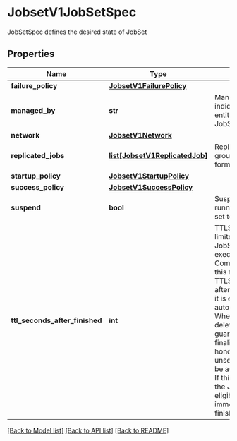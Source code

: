 # JobsetV1JobSetSpec

JobSetSpec defines the desired state of JobSet
## Properties
Name | Type | Description | Notes
------------ | ------------- | ------------- | -------------
**failure_policy** | [**JobsetV1FailurePolicy**](JobsetV1FailurePolicy.md) |  | [optional] 
**managed_by** | **str** | ManagedBy is used to indicate the controller or entity that manages a JobSet | [optional] 
**network** | [**JobsetV1Network**](JobsetV1Network.md) |  | [optional] 
**replicated_jobs** | [**list[JobsetV1ReplicatedJob]**](JobsetV1ReplicatedJob.md) | ReplicatedJobs is the group of jobs that will form the set. | [optional] 
**startup_policy** | [**JobsetV1StartupPolicy**](JobsetV1StartupPolicy.md) |  | [optional] 
**success_policy** | [**JobsetV1SuccessPolicy**](JobsetV1SuccessPolicy.md) |  | [optional] 
**suspend** | **bool** | Suspend suspends all running child Jobs when set to true. | [optional] 
**ttl_seconds_after_finished** | **int** | TTLSecondsAfterFinished limits the lifetime of a JobSet that has finished execution (either Complete or Failed). If this field is set, TTLSecondsAfterFinished after the JobSet finishes, it is eligible to be automatically deleted. When the JobSet is being deleted, its lifecycle guarantees (e.g. finalizers) will be honored. If this field is unset, the JobSet won&#39;t be automatically deleted. If this field is set to zero, the JobSet becomes eligible to be deleted immediately after it finishes. | [optional] 

[[Back to Model list]](../README.md#documentation-for-models) [[Back to API list]](../README.md#documentation-for-api-endpoints) [[Back to README]](../README.md)


